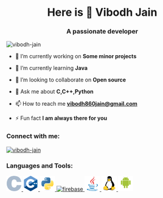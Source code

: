 <h1 align="center">Here is 👋 Vibodh Jain</h1>
<h3 align="center">A passionate developer</h3>

<p align="left"> <img src="https://komarev.com/ghpvc/?username=vibodh-jain&label=Profile%20views&color=0e75b6&style=flat" alt="vibodh-jain" /> </p>

- 🔭 I’m currently working on **Some minor projects**

- 🌱 I’m currently learning **Java**

- 👯 I’m looking to collaborate on **Open source**

- 💬 Ask me about **C,C++,Python**

- 📫 How to reach me **vibodh860jain@gmail.com** 

- ⚡ Fun fact **I am always there for you**

<h3 align="left">Connect with me:</h3>
<p align="left">
<a href="https://linkedin.com/in/vibodh-jain" target="blank"><img align="center" src="https://raw.githubusercontent.com/rahuldkjain/github-profile-readme-generator/neutral-icons/src/images/icons/Social/linked-in-alt.svg" alt="vibodh-jain" height="30" width="40" /></a>
</p>

<h3 align="left">Languages and Tools:</h3>
<p align="left"> <a href="https://www.cprogramming.com/" target="_blank"> <img src="https://raw.githubusercontent.com/devicons/devicon/master/icons/c/c-original.svg" alt="c" width="40" height="40"/> </a> <a href="https://www.w3schools.com/cpp/" target="_blank"> <img src="https://raw.githubusercontent.com/devicons/devicon/master/icons/cplusplus/cplusplus-original.svg" alt="cplusplus" width="40" height="40"/> </a> <a href="https://www.python.org" target="_blank"> <img src="https://raw.githubusercontent.com/devicons/devicon/master/icons/python/python-original.svg" alt="python" width="40" height="40"/> </a> <a href="https://firebase.google.com/" target="_blank"> <img src="https://www.vectorlogo.zone/logos/firebase/firebase-icon.svg" alt="firebase" width="40" height="40"/> </a> <a href="https://www.java.com" target="_blank"> <img src="https://raw.githubusercontent.com/devicons/devicon/master/icons/java/java-original.svg" alt="java" width="40" height="40"/> </a> <a href="https://www.linux.org/" target="_blank"> <img src="https://raw.githubusercontent.com/devicons/devicon/master/icons/linux/linux-original.svg" alt="linux" width="40" height="40"/> <a href="https://developer.android.com" target="_blank"> <img src="https://raw.githubusercontent.com/devicons/devicon/master/icons/android/android-original-wordmark.svg" alt="android" width="40" height="40"/> </a> </p> 

